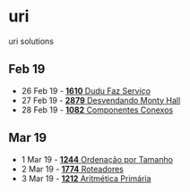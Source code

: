 # uri
uri solutions

## Feb 19
- 26 Feb 19 - [**1610** Dudu Faz Serviço](https://www.urionlinejudge.com.br/judge/pt/problems/view/1610)
- 27 Feb 19 - [**2879** Desvendando Monty Hall](https://www.urionlinejudge.com.br/judge/pt/problems/view/2879)
- 28 Feb 19 - [**1082** Componentes Conexos](https://www.urionlinejudge.com.br/judge/pt/problems/view/1082)

## Mar 19
- 1 Mar 19 - [**1244** Ordenação por Tamanho](https://www.urionlinejudge.com.br/judge/pt/problems/view/1244)
- 2 Mar 19 - [**1774** Roteadores](https://www.urionlinejudge.com.br/judge/pt/problems/view/1774)
- 3 Mar 19 - [**1212** Aritmética Primária](https://www.urionlinejudge.com.br/judge/pt/problems/view/1212)